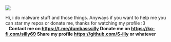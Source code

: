 <img src="https://pbs.twimg.com/profile_banners/1860798310975787008/1738817066/1500x500">

Hi, i do malware stuff and those things. Anyways if you want to help me you can star my repos or donate me, thanks for watching my profile :3
‎⠀**Contact me on https://t.me/dumbasssilly Donate me on https://ko-fi.com/silly69 Share my profile https://github.com/S-illy or whatever**
